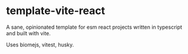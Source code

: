 # template-vite-react

A sane, opinionated template for esm react projects written in typescript and built with vite.

Uses biomejs, vitest, husky.
